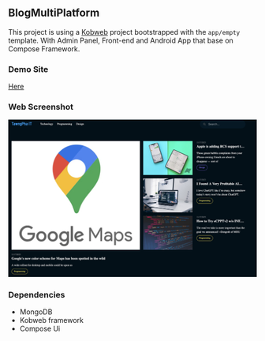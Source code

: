 ## BlogMultiPlatform

This project is using a [Kobweb](https://github.com/varabyte/kobweb) project bootstrapped with the `app/empty` template. With Admin Panel, Front-end and Android App that base on Compose Framework.

### Demo Site
[Here](https://my-blog-2yl8.onrender.com/)

### Web Screenshot
![](src/web.png)

### Dependencies
- MongoDB
- Kobweb framework
- Compose Ui


